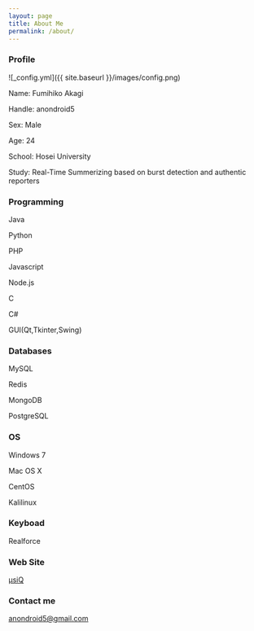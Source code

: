 ```yaml
---
layout: page
title: About Me
permalink: /about/
---
```


### Profile

![_config.yml]({{ site.baseurl }}/images/config.png)

Name: Fumihiko Akagi

Handle: anondroid5

Sex: Male

Age: 24

School: Hosei University

Study: Real-Time Summerizing based on burst detection and authentic reporters

### Programming

Java

Python

PHP

Javascript

Node.js

C

C#

GUI(Qt,Tkinter,Swing)

### Databases

MySQL

Redis

MongoDB

PostgreSQL

### OS

Windows 7

Mac OS X

CentOS

Kalilinux

### Keyboad

Realforce

### Web Site

[μsiQ](http://muziqlabe.appspot.com)

### Contact me

[anondroid5@gmail.com](mailto:anondroid5@gmail.com)
